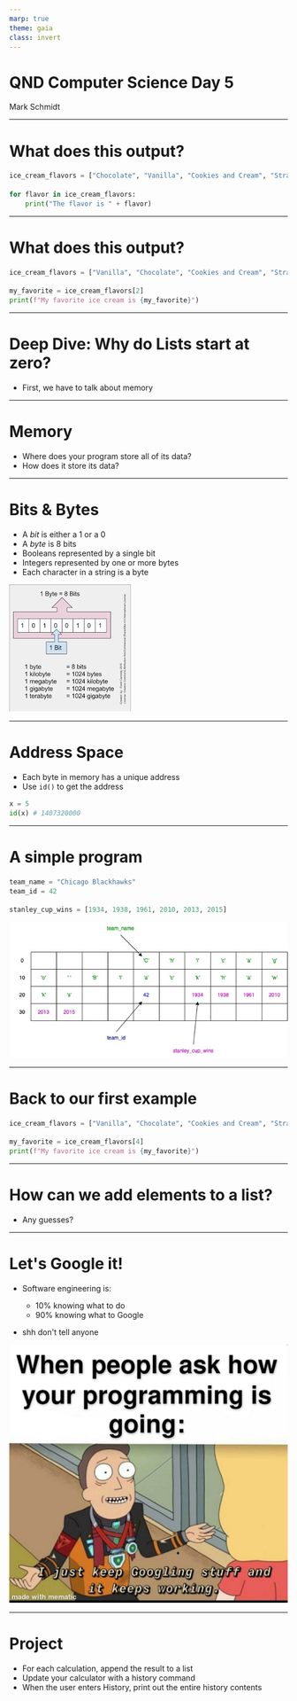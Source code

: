 ```yaml
---
marp: true
theme: gaia
class: invert
---
```


# QND Computer Science Day 5
Mark Schmidt

--- 

# What does this output?
```python
ice_cream_flavors = ["Chocolate", "Vanilla", "Cookies and Cream", "Strawberry"]

for flavor in ice_cream_flavors:
    print("The flavor is " + flavor)

```

<!-- -->
<!-- Should iterate through the list and print each option -->
<!-- Discuss list syntax (brackets, commas) -->
<!-- Discuss empty list -->
---

# What does this output?

```python
ice_cream_flavors = ["Vanilla", "Chocolate", "Cookies and Cream", "Strawberry"]

my_favorite = ice_cream_flavors[2]
print(f"My favorite ice cream is {my_favorite}")

```

<!-- -->
<!-- Get a show of hands for each option -->
--- 

# Deep Dive: Why do Lists start at zero?

- First, we have to talk about memory

---

# Memory

- Where does your program store all of its data?
- How does it store its data?

---

# Bits & Bytes

- A *bit* is either a 1 or a 0
- A *byte* is 8 bits
- Booleans represented by a single bit
- Integers represented by one or more bytes
- Each character in a string is a byte

![bg right w:500 h:500](../assets/bytes.png)

---

# Address Space

- Each byte in memory has a unique address
- Use `id()` to get the address

```python
x = 5
id(x) # 1407320000
```

---

# A simple program

```python
team_name = "Chicago Blackhawks"
team_id = 42

stanley_cup_wins = [1934, 1938, 1961, 2010, 2013, 2015]

```
![bg right 90%](../assets/program_layout.jpg)


---

# Back to our first example 

```python
ice_cream_flavors = ["Vanilla", "Chocolate", "Cookies and Cream", "Strawberry"]

my_favorite = ice_cream_flavors[4]
print(f"My favorite ice cream is {my_favorite}")


```

<!-- Show indices past the end of the list lead to an error -->
<!-- Show negative indices -->

--- 
# How can we add elements to a list?

- Any guesses?

<!-- -->
<!-- Maybe we can concatenate? -->
<!-- Try it in a repl -->

--- 
# Let's Google it!

- Software engineering is:
    - 10% knowing what to do
    - 90% knowing what to Google
    
- shh don't tell anyone

![bg right w:500](../assets/googling.jpeg)

---

# Project

- For each calculation, append the result to a list
- Update your calculator with a history command
- When the user enters History, print out the entire history contents